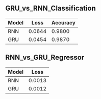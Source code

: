 ## GRU_vs_RNN_Classification
Model | Loss | Accuracy | 
--- | --- | --- |
RNN |0.0644 |  0.9800|
GRU | 0.0454 | 0.9870|

## RNN_vs_GRU_Regressor
Model | Loss |
--- | --- |
RNN | 0.0013|
GRU | 0.0012|

